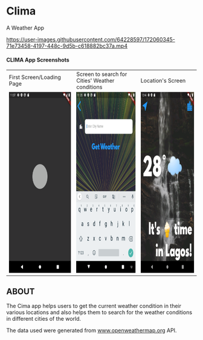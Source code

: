 # Clima
A Weather App

https://user-images.githubusercontent.com/64228597/172060345-71e73458-4197-448c-9d5b-c618882bc37a.mp4


 #### CLIMA App Screenshots

<table>
  <tr>
    <td>First Screen/Loading Page</td>
     <td>Screen to search for Cities' Weather conditions</td>
     <td>Location's Screen</td>
  </tr>
  <tr>
    <td><img src="https://github.com/jonyoung123/Clima/blob/main/loadingpage.png" width=270 height=480></td>
    <td><img src="https://github.com/jonyoung123/Clima/blob/main/cityscreen.png" width=270 height=480></td>
    <td><img src="https://github.com/jonyoung123/Clima/blob/main/Screenshot_1654213491.png" width=270 height=480></td>
  </tr>
 </table>


## ABOUT
The Cima app helps users to get the current weather condition in their various locations and also helps them to search for the weather conditions in different cities of the world.

The data used were generated from www.openweathermap.org API.
